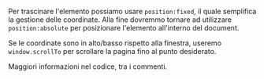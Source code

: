 Per trascinare l'elemento possiamo usare `position:fixed`, il quale semplifica la gestione delle coordinate. Alla fine  dovremmo tornare ad utilizzare `position:absolute` per posizionare l'elemento all'interno del document.

Se le coordinate sono in alto/basso rispetto alla finestra, useremo `window.scrollTo` per scrollare la pagina fino al punto desiderato.

Maggiori informazioni nel codice, tra i commenti.
